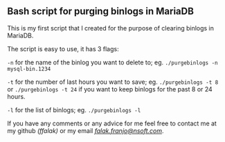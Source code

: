 **Bash script for purging binlogs in MariaDB**
-------------------------------
This is my first script that I created for the purpose of clearing binlogs in MariaDB.

The script is easy to use, it has 3 flags:

`-n` for the name of the binlog you want to delete to; 
	eg. `./purgebinlogs -n mysql-bin.1234`

`-t` for the number of last hours you want to save; 
	eg. `./purgebinlogs -t 8` 
	or `./purgebinlogs -t 24`
	if you want to keep binlogs for the past 8 or 24 hours.

`-l` for the list of binlogs;
        eg. `./purgebinlogs -l`
        
	
If you have any comments or any advice for me feel free to contact me at my github *(ffalak)* or my email *falak.franjo@nsoft.com*.
